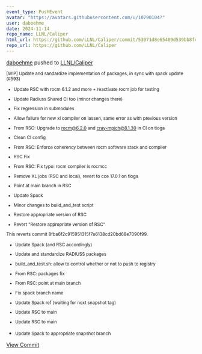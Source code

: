 ```yaml
---
event_type: PushEvent
avatar: "https://avatars.githubusercontent.com/u/10790104?"
user: daboehme
date: 2024-11-14
repo_name: LLNL/Caliper
html_url: https://github.com/LLNL/Caliper/commit/53071d8e65409d539bb8fc6546846e6954575054
repo_url: https://github.com/LLNL/Caliper
---
```


<a href='https://github.com/daboehme' target='_blank'>daboehme</a> pushed to <a href='https://github.com/LLNL/Caliper' target='_blank'>LLNL/Caliper</a>

<small>[WIP] Update and sandardize implementation of packages, in sync with spack update (#593)

* Update RSC with rocm 6.1.2 and more + reactivate rocm job for testing

* Update Radiuss Shared CI too (minor changes there)

* Fix regression in submodules

* Allow failure for new xl compiler on lassen, same error as with previous version

* From RSC: Upgrade to rocm@6.2.0 and cray-mpich@8.1.30 in CI on tioga

* Clean CI config

* From RSC: Enforce coherency between rocm software stack and compiler

* RSC Fix

* From RSC: Fix typo: rocm compiler is rocmcc

* Remove XL jobs (RSC and local), revert to cce 17.0.1 on tioga

* Point at main branch in RSC

* Update Spack

* Minor changes to build_and_test script

* Restore appropriate version of RSC

* Revert "Restore appropriate version of RSC"

This reverts commit 8fba6f2c915951315f7a6138cd20bd68e7090f99.

* Update Spack (and RSC accordingly)

* Update and standardize RADIUSS packages

* build_and_test.sh: allow to control whether or not to push to registry

* From RSC: packages fix

* From RSC: point at main branch

* Fix spack branch name

* Update Spack ref (waiting for next snapshot tag)

* Update RSC to main

* Update RSC to main

* Update Spack to appropriate snapshot branch</small>

<a href='https://github.com/LLNL/Caliper/commit/53071d8e65409d539bb8fc6546846e6954575054' target='_blank'>View Commit</a>